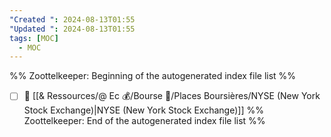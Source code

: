 ```yaml
---
"Created ": 2024-08-13T01:55
"Updated ": 2024-08-13T01:55
tags: [MOC]
  - MOC
---
```

%% Zoottelkeeper: Beginning of the autogenerated index file list  %%
- [ ] 📄 [[& Ressources/@ Ec 💰/Bourse 👛/Places Boursières/NYSE (New York Stock Exchange)|NYSE (New York Stock Exchange)]]
%% Zoottelkeeper: End of the autogenerated index file list  %%
